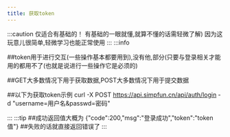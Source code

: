 ```yaml
---
title: 获取token
---
```

:::caution 仅适合有基础的！
有基础的一眼就懂,就算不懂的话需轻微了解)
因为这玩意儿很简单,轻微学习也能正常使用
:::
:::info

##token用于进行交互(一些操作基本都要用到),没有他,部分(只要与登录相关才能用的都用不了(也就是说进行一些操作它是必须的)

##GET大多数情况下用于获取数据,POST大多数情况下用于提交数据

##以下为获取token示例
curl -X POST https://api.simpfun.cn/api/auth/login -d "username=用户名&passwd=密码"

:::
:::tip
##成功返回值大概为
{"code":200,"msg":"登录成功","token":"token值"}
##失败的话就直接返回错误了
:::

